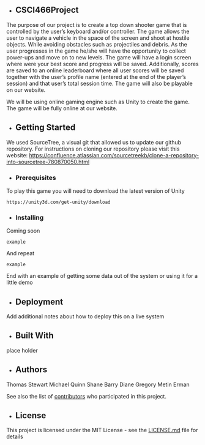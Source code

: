 + ## CSCI466Project

 The purpose of our project is to create a top down shooter game that is controlled by the user’s keyboard and/or controller. The game allows the user to navigate a vehicle in the space of the screen and shoot at hostile objects. While avoiding obstacles such as projectiles and debris. As the user progresses in the game he/she will have the opportunity to collect power-ups and move on to new levels. The game will have a login screen where were your best score and progress will be saved. Additionally, scores are saved to an online leaderboard where all user scores will be saved together with the user’s profile name (entered at the end of the player’s session) and that user’s total session time. The game will also be playable on our website.
 
 We will be using online gaming engine such as Unity to create the game. The game will be fully online at our website.
 
 
 + ## Getting Started
 
 We used SourceTree, a visual git that allowed us to update our github repository. For instructions on cloning our repository please visit this website: https://confluence.atlassian.com/sourcetreekb/clone-a-repository-into-sourcetree-780870050.html
 
 + ### Prerequisites
 
 To play this game you will need to download the latest version of Unity
 
 ```
 https://unity3d.com/get-unity/download
 ```
 
 + ### Installing
 
 Coming soon
 
 ```
 example
 ```
 
 And repeat
 
 ```
 example
 ```
 
 End with an example of getting some data out of the system or using it for a little demo
 
 + ## Deployment
 
 Add additional notes about how to deploy this on a live system
 
 + ## Built With
 
 place holder
 
 + ## Authors
 
 Thomas Stewart
 Michael Quinn
 Shane Barry
 Diane Gregory
 Metin Erman
 
 See also the list of [contributors](https://github.com/maerman/CSCI466Project/graphs/contributors) who participated in this project.
 
 + ## License
 
 This project is licensed under the MIT License - see the [LICENSE.md](LICENSE.md) file for details
